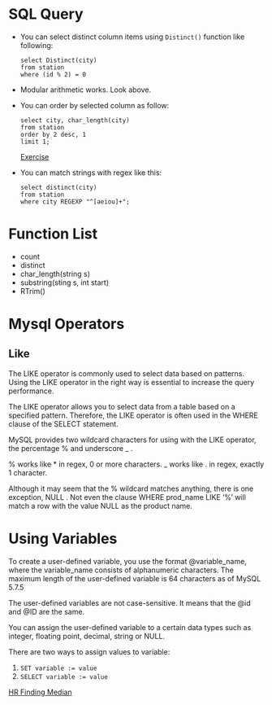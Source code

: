 # SQL Query

- You can select distinct column items using `Distinct()` function like following:

  ```
  select Distinct(city)
  from station
  where (id % 2) = 0
  ```

- Modular arithmetic works. Look above.
- You can order by selected column as follow:
  ```
  select city, char_length(city)
  from station
  order by 2 desc, 1
  limit 1;
  ```

  [Exercise](https://www.hackerrank.com/challenges/weather-observation-station-5/problem)

- You can match strings with regex like this:

  ```
  select distinct(city)
  from station
  where city REGEXP "^[aeiou]+";
  ```

# Function List

- count
- distinct
- char_length(string s)
- substring(sting s, int start)
- RTrim()

# Mysql Operators

## Like

The LIKE operator is commonly used to select data based on patterns. Using the LIKE operator in the right way is essential to increase the query performance.

The LIKE operator allows you to select data from a table based on a specified pattern. Therefore, the LIKE operator is often used in the WHERE clause of the SELECT statement.

MySQL provides two wildcard characters for using with the LIKE operator, the percentage % and underscore _ .

% works like * in regex, 0 or more characters.
_ works like . in regex, exactly 1 character.

Although it may seem that the % wildcard matches anything, there is one exception, NULL . Not even the clause WHERE prod_name LIKE ‘%’ will match a row with the value NULL as the product name.

# Using Variables

To create a user-defined variable, you use the format @variable_name, where the variable_name consists of alphanumeric characters. The maximum length of the user-defined variable is 64 characters as of MySQL 5.7.5

The user-defined variables are not case-sensitive. It means that the @id and @ID are the same.

You can assign the user-defined variable to a certain data types such as integer, floating point, decimal, string or NULL.

There are two ways to assign values to variable:
1. `SET variable := value`
1. `SELECT variable := value`

[HR Finding Median](https://www.hackerrank.com/challenges/weather-observation-station-20)
